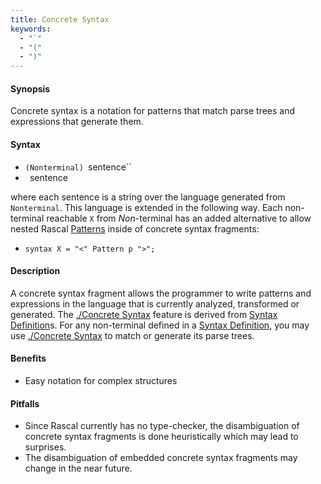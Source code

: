 ```yaml
---
title: Concrete Syntax
keywords: 
  - "`"
  - "("
  - ")"
---
```


#### Synopsis

Concrete syntax is a notation for patterns that match parse trees and expressions that generate them.

#### Syntax

*  `(Nonterminal) `sentence``
*  ` `sentence` `


where each sentence is a string over the language generated from `Nonterminal`. This language is extended in the following way. Each non-terminal reachable `X` from _Non_-terminal has an added alternative to allow nested Rascal [Patterns](../../../Rascal/Patterns/index.md) inside of concrete syntax fragments:

*  `syntax X = "<" Pattern p ">";`


#### Description

A concrete syntax fragment allows the programmer to write patterns and expressions in the language that is currently analyzed, 
transformed or generated. The [./Concrete Syntax](../../../Rascal/Expressions/ConcreteSyntax/index.md) feature is derived from [Syntax Definition](../../../Rascal/Declarations/SyntaxDefinition/index.md)s. 
For any non-terminal defined in a [Syntax Definition](../../../Rascal/Declarations/SyntaxDefinition/index.md), you may use [./Concrete Syntax](../../../Rascal/Expressions/ConcreteSyntax/index.md) to match or generate its parse trees.

#### Benefits

*  Easy notation for complex structures

#### Pitfalls

*  Since Rascal currently has no type-checker, the disambiguation of concrete syntax fragments is done heuristically which may lead to surprises.
*  The disambiguation of embedded concrete syntax fragments may change in the near future.


